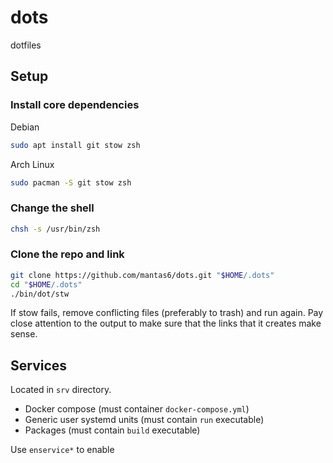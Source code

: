 # dots

dotfiles

## Setup

### Install core dependencies

Debian

```sh
sudo apt install git stow zsh
```

Arch Linux

```sh
sudo pacman -S git stow zsh
```

### Change the shell

```sh
chsh -s /usr/bin/zsh
```

### Clone the repo and link

```sh
git clone https://github.com/mantas6/dots.git "$HOME/.dots"
cd "$HOME/.dots"
./bin/dot/stw
```
If stow fails, remove conflicting files (preferably to trash) and run again. Pay close attention to the output to make sure that the links that it creates make sense.

## Services

Located in `srv` directory.

- Docker compose (must container `docker-compose.yml`)
- Generic user systemd units (must contain `run` executable)
- Packages (must contain `build` executable)

Use `enservice*` to enable
